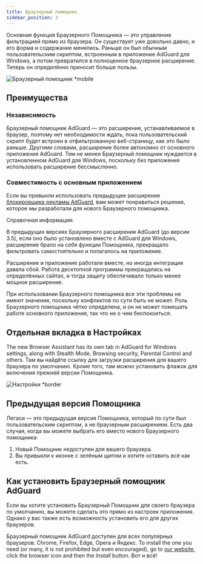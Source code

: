 ```yaml
---
title: Браузерный помощник
sidebar_position: 3
---
```


Основная функция Браузерного Помощника — это управление фильтрацией прямо из браузера. Он существует уже довольно давно, и его форма и содержание менялись. Раньше он был обычным пользовательским скриптом, встроенным в приложение AdGuard для Windows, а потом превратился в полноценное браузерное расширение. Теперь он определённо приносит больше пользы.

![Браузерный помощник *mobile](https://cdn.adtidy.org/content/kb/ad_blocker/windows/browser-assistant/assistant-menu.png)

## Преимущества

### Независимость

Браузерный помощник AdGuard — это расширение, устанавливаемое в браузер, поэтому нет необходимости ждать, пока пользовательский скрипт будет встроен в отфильтрованную веб-страницу, как это было раньше. Другими словами, расширение более автономно от основного приложения AdGuard. Тем не менее Браузерный помощник нуждается в установленном AdGuard для Windows, поскольку без приложения использовать расширение бессмысленно.

### Совместимость с основным приложением

Если вы привыкли использовать предыдущее расширение [блокировщика рекламы AdGuard](/adguard-browser-extension/compatibility), вам может понравиться решение, которое мы разработали для нового Браузерного помощника.

Справочная информация:

В предыдущих версиях Браузерного расширения AdGuard (до версии 3.5), если оно было установлено вместе с AdGuard для Windows, расширение брало на себя функции Помощника, прекращало фильтровать самостоятельно и полагалось на приложение.

Расширение и приложение работали вместе, но иногда интеграция давала сбой. Работа десктопной программы прекращалась на определённых сайтах, и тогда защиту обеспечивало только менее мощное расширение.

При использовании Браузерного помощника все эти проблемы не имеют значения, поскольку конфликтов по сути быть не может. Роль Браузерного помощника чётко определена, и он не может помешать работе основного приложения, так что не о чем беспокоиться.

## Отдельная вкладка в Настройках

The new Browser Assistant has its own tab in AdGuard for Windows settings, along with Stealth Mode, Browsing security, Parental Control and others. Там вы найдёте ссылку для загрузки расширения для вашего браузера по умолчанию. Кроме того, там можно установить флажок для включения прежней версии Помощника.

![Настройки *border](https://cdn.adtidy.org/content/kb/ad_blocker/windows/browser-assistant/browser-assistant.png)

## Предыдущая версия Помощника

Легаси — это предыдущая версия Помощника, который по сути был пользовательским скриптом, а не браузерным расширением. Есть два случая, когда вы можете выбрать его вместо нового Браузерного помощника:

1. Новый Помощник недоступен для вашего браузера.
1. Вы привыкли к иконке с зелёным щитом и хотите оставить всё как есть.

## Как установить Браузерный помощник AdGuard

Если вы хотите установить Браузерный Помощник для своего браузера по умолчанию, вы можете сделать это прямо из настроек приложения. Однако у вас также есть возможность установить его для других браузеров.

Браузерный помощник AdGuard доступен для всех популярных браузеров: Chrome, Firefox, Edge, Opera и Яндекс. To install the one you need (or many, it is not prohibited but even encouraged), go to [our website](https://adguard.com/adguard-assistant/overview.html), click the browser icon and then the *Install* button. Вот и всё!
